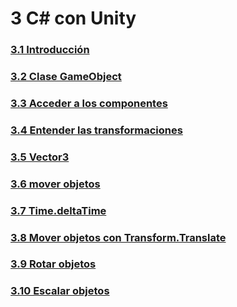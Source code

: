 # 3 C# con Unity

### [3.1 Introducción][1]
### [3.2 Clase GameObject][2]
### [3.3 Acceder a los componentes][3]
### [3.4 Entender las transformaciones][4]
### [3.5 Vector3][5]
### [3.6 mover objetos][6]
### [3.7 Time.deltaTime][7]
### [3.8 Mover objetos con Transform.Translate][8]
### [3.9 Rotar objetos][9]
### [3.10 Escalar objetos][10]

[1]: https://github.com/jstleon/programacion-videojuegos/tree/main/03%20C%23%20con%20Unity/3.1%20Introducci%C3%B3n
[2]: https://github.com/jstleon/programacion-videojuegos/tree/main/03%20C%23%20con%20Unity/3.2%20clase%20GameObject
[3]: https://github.com/jstleon/programacion-videojuegos/tree/main/03%20C%23%20con%20Unity/3.3%20Acceder%20a%20los%20componentes
[4]: https://github.com/jstleon/programacion-videojuegos/tree/main/03%20C%23%20con%20Unity/3.4%20Entender%20las%20transformaciones
[5]: https://github.com/jstleon/programacion-videojuegos/tree/main/03%20C%23%20con%20Unity/3.5%20Vector3
[6]: https://github.com/jstleon/programacion-videojuegos/tree/main/03%20C%23%20con%20Unity/3.6%20Mover%20objetos
[7]: https://github.com/jstleon/programacion-videojuegos/tree/main/03%20C%23%20con%20Unity/3.7%20Time.deltaTime
[8]: https://github.com/jstleon/programacion-videojuegos/tree/main/03%20C%23%20con%20Unity/3.8%20Mover%20objetos%20con%20Transform.Translate
[9]: https://github.com/jstleon/programacion-videojuegos/tree/main/03%20C%23%20con%20Unity/3.9%20Rotar%20objetos
[10]: https://github.com/jstleon/programacion-videojuegos/tree/main/03%20C%23%20con%20Unity/3.10%20Escalar%20objetos

